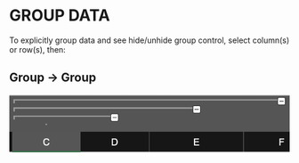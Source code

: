 # GROUP DATA

To explicitly group data and see hide/unhide group control, select column(s) or row(s), then:

## Group &rarr; Group

![Data Group](/assets/data_group.png)
